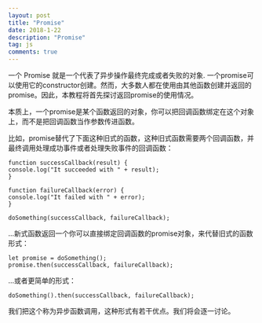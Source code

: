 ```yaml
---
layout: post
title: "Promise"
date: 2018-1-22
description: "Promise"
tag: js
comments: true
---
```


一个 Promise 就是一个代表了异步操作最终完成或者失败的对象.  一个promise可以使用它的constructor创建。然而，大多数人都在使用由其他函数创建并返回的promise。因此，本教程将首先探讨返回promise的使用情况。

本质上，一个promise是某个函数返回的对象，你可以把回调函数绑定在这个对象上，而不是把回调函数当作参数传进函数。 

比如，promise替代了下面这种旧式的函数，这种旧式函数需要两个回调函数，并最终调用处理成功事件或者处理失败事件的回调函数：

    function successCallback(result) {
    console.log("It succeeded with " + result);
    }

    function failureCallback(error) {
    console.log("It failed with " + error);
    }

    doSomething(successCallback, failureCallback);

...新式函数返回一个你可以直接绑定回调函数的promise对象，来代替旧式的函数形式：

    let promise = doSomething(); 
    promise.then(successCallback, failureCallback);

…或者更简单的形式：

`doSomething().then(successCallback, failureCallback);`

我们把这个称为异步函数调用，这种形式有若干优点。我们将会逐一讨论。

